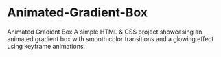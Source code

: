 # Animated-Gradient-Box
 Animated Gradient Box A simple HTML &amp; CSS project showcasing an animated gradient box with smooth color transitions and a glowing effect using keyframe animations.

